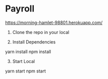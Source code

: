 # Payroll
https://morning-hamlet-98801.herokuapp.com/


1) Clone the repo in your local


2) Install Dependencies

  yarn install
  npm install 


3) Start Local

  yarn start
  npm start

